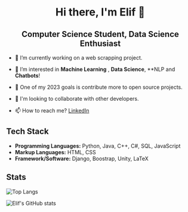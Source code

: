<h1 align="center">Hi there, I'm Elif 👋</h1>
<h2 align="center">Computer Science Student, Data Science Enthusiast</h2>

 - 🔭 I’m currently working on a web scrapping project.
	
 - 🌱 I’m interested in **Machine Learning** , **Data Science**, **NLP and **Chatbots**! 

 - 🥅 One of my 2023 goals is contribute more to open source projects.

 - 👯 I'm looking to collaborate with other developers.
	
 - 📫 How to reach me? <a href="https://www.linkedin.com/in/elifpulukcu/">LinkedIn</a>

<h2>Tech Stack</h2>

 - **Programming Languages:** Python, Java, C++, C#, SQL, JavaScript
 - **Markup Languages:** HTML, CSS
 - **Framework/Software:** Django, Boostrap, Unity, LaTeX

<h2>Stats</h2>

![Top Langs](https://github-readme-stats.vercel.app/api/top-langs/?username=epulukcu&layout=compact&theme=radical&card_width=500)

![Elif's GitHub stats](https://github-readme-stats.vercel.app/api?username=epulukcu&hide=contribs,prs,issues&count_private=true&show_icons=true&theme=radical&card_width=500)
